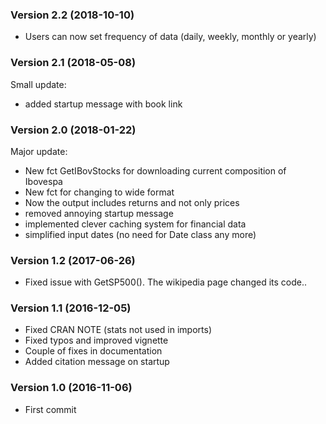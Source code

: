 ### Version 2.2  (2018-10-10)

- Users can now set frequency of data (daily, weekly, monthly or yearly)

### Version 2.1  (2018-05-08)

Small update:

- added startup message with book link

### Version 2.0  (2018-01-22)

Major update:

- New fct GetIBovStocks for downloading current composition of Ibovespa
- New fct for changing to wide format
- Now the output includes returns and not only prices
- removed annoying startup message
- implemented clever caching system for financial data
- simplified input dates (no need for Date class any more)


### Version 1.2  (2017-06-26)

- Fixed issue with GetSP500(). The wikipedia page changed its code.. 

### Version 1.1  (2016-12-05)

- Fixed CRAN NOTE (stats not used in imports)
- Fixed typos and improved vignette
- Couple of fixes in documentation
- Added citation message on startup

### Version 1.0  (2016-11-06)

- First commit
